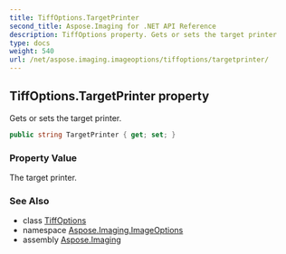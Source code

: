 ```yaml
---
title: TiffOptions.TargetPrinter
second_title: Aspose.Imaging for .NET API Reference
description: TiffOptions property. Gets or sets the target printer
type: docs
weight: 540
url: /net/aspose.imaging.imageoptions/tiffoptions/targetprinter/
---
```

## TiffOptions.TargetPrinter property

Gets or sets the target printer.

```csharp
public string TargetPrinter { get; set; }
```

### Property Value

The target printer.

### See Also

* class [TiffOptions](../)
* namespace [Aspose.Imaging.ImageOptions](../../tiffoptions/)
* assembly [Aspose.Imaging](../../../)



